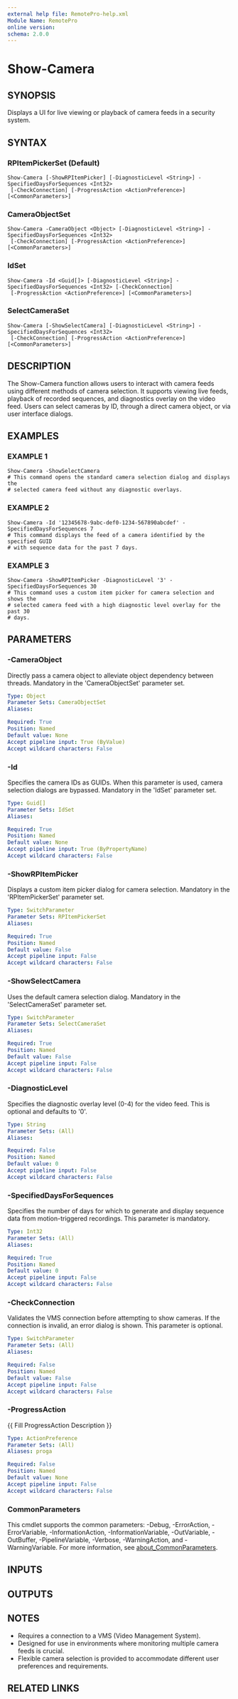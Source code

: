 ```yaml
---
external help file: RemotePro-help.xml
Module Name: RemotePro
online version:
schema: 2.0.0
---
```


# Show-Camera

## SYNOPSIS
Displays a UI for live viewing or playback of camera feeds in a security
system.

## SYNTAX

### RPItemPickerSet (Default)
```
Show-Camera [-ShowRPItemPicker] [-DiagnosticLevel <String>] -SpecifiedDaysForSequences <Int32>
 [-CheckConnection] [-ProgressAction <ActionPreference>] [<CommonParameters>]
```

### CameraObjectSet
```
Show-Camera -CameraObject <Object> [-DiagnosticLevel <String>] -SpecifiedDaysForSequences <Int32>
 [-CheckConnection] [-ProgressAction <ActionPreference>] [<CommonParameters>]
```

### IdSet
```
Show-Camera -Id <Guid[]> [-DiagnosticLevel <String>] -SpecifiedDaysForSequences <Int32> [-CheckConnection]
 [-ProgressAction <ActionPreference>] [<CommonParameters>]
```

### SelectCameraSet
```
Show-Camera [-ShowSelectCamera] [-DiagnosticLevel <String>] -SpecifiedDaysForSequences <Int32>
 [-CheckConnection] [-ProgressAction <ActionPreference>] [<CommonParameters>]
```

## DESCRIPTION
The Show-Camera function allows users to interact with camera feeds using
different methods of camera selection.
It supports viewing live feeds,
playback of recorded sequences, and diagnostics overlay on the video feed.
Users can select cameras by ID, through a direct camera object, or via user
interface dialogs.

## EXAMPLES

### EXAMPLE 1
```
Show-Camera -ShowSelectCamera
# This command opens the standard camera selection dialog and displays the
# selected camera feed without any diagnostic overlays.
```

### EXAMPLE 2
```
Show-Camera -Id '12345678-9abc-def0-1234-567890abcdef' -SpecifiedDaysForSequences 7
# This command displays the feed of a camera identified by the specified GUID
# with sequence data for the past 7 days.
```

### EXAMPLE 3
```
Show-Camera -ShowRPItemPicker -DiagnosticLevel '3' -SpecifiedDaysForSequences 30
# This command uses a custom item picker for camera selection and shows the
# selected camera feed with a high diagnostic level overlay for the past 30
# days.
```

## PARAMETERS

### -CameraObject
Directly pass a camera object to alleviate object dependency between
threads.
Mandatory in the 'CameraObjectSet' parameter set.

```yaml
Type: Object
Parameter Sets: CameraObjectSet
Aliases:

Required: True
Position: Named
Default value: None
Accept pipeline input: True (ByValue)
Accept wildcard characters: False
```

### -Id
Specifies the camera IDs as GUIDs.
When this parameter is used, camera
selection dialogs are bypassed.
Mandatory in the 'IdSet' parameter set.

```yaml
Type: Guid[]
Parameter Sets: IdSet
Aliases:

Required: True
Position: Named
Default value: None
Accept pipeline input: True (ByPropertyName)
Accept wildcard characters: False
```

### -ShowRPItemPicker
Displays a custom item picker dialog for camera selection.
Mandatory in the
'RPItemPickerSet' parameter set.

```yaml
Type: SwitchParameter
Parameter Sets: RPItemPickerSet
Aliases:

Required: True
Position: Named
Default value: False
Accept pipeline input: False
Accept wildcard characters: False
```

### -ShowSelectCamera
Uses the default camera selection dialog.
Mandatory in the 'SelectCameraSet'
parameter set.

```yaml
Type: SwitchParameter
Parameter Sets: SelectCameraSet
Aliases:

Required: True
Position: Named
Default value: False
Accept pipeline input: False
Accept wildcard characters: False
```

### -DiagnosticLevel
Specifies the diagnostic overlay level (0-4) for the video feed.
This is
optional and defaults to '0'.

```yaml
Type: String
Parameter Sets: (All)
Aliases:

Required: False
Position: Named
Default value: 0
Accept pipeline input: False
Accept wildcard characters: False
```

### -SpecifiedDaysForSequences
Specifies the number of days for which to generate and display sequence data
from motion-triggered recordings.
This parameter is mandatory.

```yaml
Type: Int32
Parameter Sets: (All)
Aliases:

Required: True
Position: Named
Default value: 0
Accept pipeline input: False
Accept wildcard characters: False
```

### -CheckConnection
Validates the VMS connection before attempting to show cameras.
If the
connection is invalid, an error dialog is shown.
This parameter is optional.

```yaml
Type: SwitchParameter
Parameter Sets: (All)
Aliases:

Required: False
Position: Named
Default value: False
Accept pipeline input: False
Accept wildcard characters: False
```

### -ProgressAction
{{ Fill ProgressAction Description }}

```yaml
Type: ActionPreference
Parameter Sets: (All)
Aliases: proga

Required: False
Position: Named
Default value: None
Accept pipeline input: False
Accept wildcard characters: False
```

### CommonParameters
This cmdlet supports the common parameters: -Debug, -ErrorAction, -ErrorVariable, -InformationAction, -InformationVariable, -OutVariable, -OutBuffer, -PipelineVariable, -Verbose, -WarningAction, and -WarningVariable. For more information, see [about_CommonParameters](http://go.microsoft.com/fwlink/?LinkID=113216).

## INPUTS

## OUTPUTS

## NOTES
- Requires a connection to a VMS (Video Management System).
- Designed for use in environments where monitoring multiple camera feeds is
crucial.
- Flexible camera selection is provided to accommodate different user
preferences and requirements.

## RELATED LINKS
